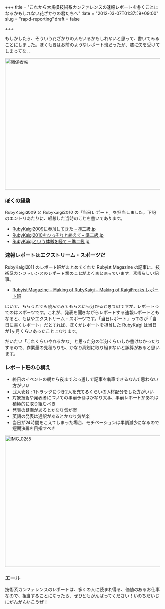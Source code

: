 +++
title = "これから大規模技術系カンファレンスの速報レポートを書くことになるかもしれない花ざかりの君たちへ"
date = "2012-03-07T01:37:59+09:00"
slug = "rapid-reporting"
draft = false

+++

<p>もしかしたら、そういう花ざかりの人もいるかもしれないと思って、書いてみることにしました。ぼくも昔はお前のようなレポート班だったが、膝に矢を受けてしまってな…</p>
<p><a href="http://www.flickr.com/photos/june29/3755205580/" title="関係者席 by june29, on Flickr"><img src="http://farm4.staticflickr.com/3449/3755205580_b95b7ec79d_z.jpg" width="640" height="428" alt="関係者席"></a></p>
<h3>ぼくの経験</h3>
<p>RubyKaigi2009 と RubyKaigi2010 の「当日レポート」を担当しました。下記のエントリあたりに、経験した当時のことを書いてあります。</p>
<ul>
<li><a href="http://june29.jp/2009/08/02/rubykaigi2009/" title="RubyKaigi2009に参加してきた - 準二級.jp">RubyKaigi2009に参加してきた &#8211; 準二級.jp</a></li>
<li><a href="http://june29.jp/2010/09/12/rubykaigi2010/" title="RubyKaigi2010をひっそりと終えて - 準二級.jp">RubyKaigi2010をひっそりと終えて &#8211; 準二級.jp</a></li>
<li><a href="http://june29.jp/2011/07/24/rubykaigi-and-me/" title="RubyKaigiという体験を経て - 準二級.jp">RubyKaigiという体験を経て &#8211; 準二級.jp</a></li>
</ul>
<h3>速報レポートはエクストリーム・スポーツだ</h3>
<p>RubyKaigi2011 のレポート班がまとめてくれた Rubyist Magazine の記事に、技術系カンファレンスのレポート業のことがよくまとまっています。素晴らしい記事。</p>
<ul>
<li><a href="http://jp.rubyist.net/magazine/?0037-MakingOfRubyKaigi04" title="Rubyist Magazine - Making of RubyKaigi - Making of KaigiFreaks レポート班">Rubyist Magazine &#8211; Making of RubyKaigi &#8211; Making of KaigiFreaks レポート班</a></li>
</ul>
<p>ほいで、ちらっとでも読んでみてもらえたら分かると思うのですが、レポートってのはスポーツです。これが、発表を聞きながらレポートする速報レポートともなると、もはやエクストリーム・スポーツです。「当日レポート」ってのが「当日に書くレポート」だとすれば、ぼくがレポートを担当した RubyKaigi は当日が1ヶ月くらいあったことになります。</p>
<p>だいたい「これくらいやれるかな」と思った分の半分くらいしか書けなかったりするので、作業量の見積もりも、かなり真剣に取り組まないと誤算があると思います。</p>
<h3>レポート班の心構え</h3>
<ul>
<li>終日のイベントの朝から夜までぶっ通しで記事を執筆できるなんて思わない方がいい</li>
<li>弐人壱殺 : 1トラックにつき2人を充てるくらいの人材配分をした方がいい</li>
<li>対象技術や発表者についての事前予習はかなり大事、事前レポートがあれば積極的に取り組むべき</li>
<li>発表の録画があるとかなり気が楽</li>
<li>英語の発表は通訳があるとかなり気が楽</li>
<li>当日が24時間をこえてしまった場合、モチベーションは単調減少になるので短期決戦を目指すべき</li>
</ul>
<p><a href="http://www.flickr.com/photos/takkanm/4941748767/" title="IMG_0265 by takkanm, on Flickr"><img src="http://farm5.staticflickr.com/4114/4941748767_748c104b17_z.jpg" width="640" height="427" alt="IMG_0265"></a></p>
<h3>エール</h3>
<p>技術系カンファレンスのレポートは、多くの人に読まれ得る、価値のあるお仕事なので、担当することになったら、ぜひともがんばってください！いのちだいじにがんがんいこうぜ！</p>
